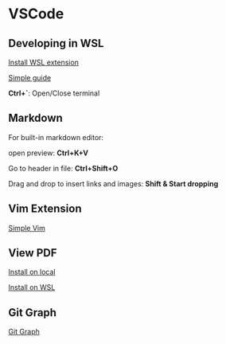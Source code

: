 # VSCode

## Developing in WSL

[Install WSL extension](https://marketplace.visualstudio.com/items?itemName=ms-vscode-remote.remote-wsl)

[Simple guide](https://code.visualstudio.com/docs/remote/wsl)

**Ctrl+`**: Open/Close terminal

## Markdown

For built-in markdown editor:

open preview: **Ctrl+K+V**

Go to header in file: **Ctrl+Shift+O**

Drag and drop to insert links and images: **Shift & Start dropping**

## Vim Extension

[Simple Vim](https://marketplace.visualstudio.com/items?itemName=jpotterm.simple-vim)

## View PDF

[Install on local](https://marketplace.visualstudio.com/items?itemName=tomoki1207.pdf)

[Install on WSL](https://marketplace.visualstudio.com/items?itemName=analytic-signal.preview-pdf)

## Git Graph 

[Git Graph](https://marketplace.visualstudio.com/items?itemName=mhutchie.git-graph)
